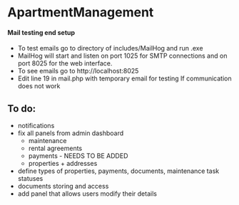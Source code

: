 ﻿# ApartmentManagement

#### Mail testing end setup

- To test emails go to directory of includes/MailHog and run .exe
- MailHog will start and listen on port 1025 for SMTP connections and on port 8025 for the web interface.
- To see emails go to http://localhost:8025
- Edit line 19 in mail.php with temporary email for testing If communication does not work


## To do:

- notifications
- fix all panels from admin dashboard
  - maintenance
  - rental agreements
  - payments - NEEDS TO BE ADDED
  - properties + addresses
- define types of properties, payments, documents, maintenance task statuses
- documents storing and access
- add panel that allows users modify their details
